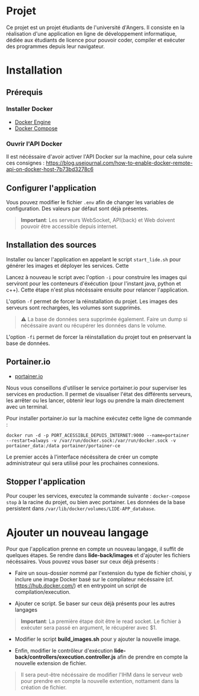 # Projet

Ce projet est un projet étudiants de l'université d'Angers. Il consiste en la réalisation d'une application en ligne de développement informatique, dédiée aux étudiants de licence pour pouvoir coder, compiler et exécuter des programmes depuis leur navigateur.

# Installation
## Prérequis
### Installer Docker
- [Docker Engine](https://docs.docker.com/engine/install/)
- [Docker Compose](https://docs.docker.com/compose/install/)

### Ouvrir l'API Docker
Il est nécéssaire d'avoir activer l'API Docker sur la machine, pour cela suivre ces consignes :
https://blog.usejournal.com/how-to-enable-docker-remote-api-on-docker-host-7b73bd3278c6 


## Configurer l'application
Vous pouvez modifier le fichier `.env` afin de changer les variables de configuration. Des valeurs par défaut sont déjà présentes.

>  **Important**: Les serveurs WebSocket, API(back) et Web doivent pouvoir être accessible depuis internet.
  
  
## Installation des sources
Installer ou lancer l'application en appelant le script `start_lide.sh` pour générer les images et déployer les services. Cette 

Lancez à nouveau le script avec l'option `-i` pour construire les images qui serviront pour les conteneurs d'éxécution (pour l'instant java, python et c++). Cette étape n'est plus nécéssaire ensuite pour relancer l'application.  

L'option `-f` permet de forcer la réinstallation du projet. Les images des serveurs sont rechargées, les volumes sont supprimés.  
> :warning: La base de données sera supprimée également. Faire un dump si nécéssaire avant ou récupérer les données dans le volume.  
  
L'option `-fi` permet de forcer la réinstallation du projet tout en préservant la base de données.  


## Portainer.io
- [portainer.io](https://www.portainer.io/)

Nous vous conseillons d'utiliser le service portainer.io pour superviser les services en production. Il permet de visualiser l'état des différents serveurs, les arrêter ou les lancer, obtenir leur logs ou prendre la main directement avec un terminal.  

Pour installer portainer.io sur la machine exécutez cette ligne de commande :  

`docker run -d -p PORT_ACESSIBLE_DEPUIS_INTERNET:9000 --name=portainer --restart=always -v /var/run/docker.sock:/var/run/docker.sock -v portainer_data:/data portainer/portainer-ce`

Le premier accès à l'interface nécéssitera de créer un compte administrateur qui sera utilisé pour les prochaines connexions.  


## Stopper l'application
Pour couper les services, executez la commande suivante : `docker-compose stop` à la racine du projet, ou bien avec portainer. Les données de la base persistent dans `/var/lib/docker/volumes/LIDE-APP_database`.


# Ajouter un nouveau langage
Pour que l'application prenne en compte un nouveau langage, il suffit de quelques étapes. Se rendre dans **lide-back/images** et d'ajouter les fichiers nécéssaires. Vous pouvez vous baser sur ceux déjà présents :   

- Faire un sous-dossier nommé par l'extension du type de fichier choisi, y inclure une image Docker basé sur le compilateur nécéssaire (cf. https://hub.docker.com/) et en entrypoint un script de compilation/execution.  

- Ajouter ce script. Se baser sur ceux déjà présents pour les autres langages  
>  **Important**: La première étape doit être le read socket. Le fichier à exécuter sera passé en argument, le récupérer avec $1.

- Modifier le script **build_images.sh** pour y ajouter la nouvelle image.

- Enfin, modifier le contrôleur d'exécution **lide-back/controllers/execution.controller.js** afin de prendre en compte la nouvelle extension de fichier.  

> Il sera peut-être nécéssaire de modifier l'IHM dans le serveur web pour prendre en compte la nouvelle extention, nottament dans la création de fichier.  
  

  

